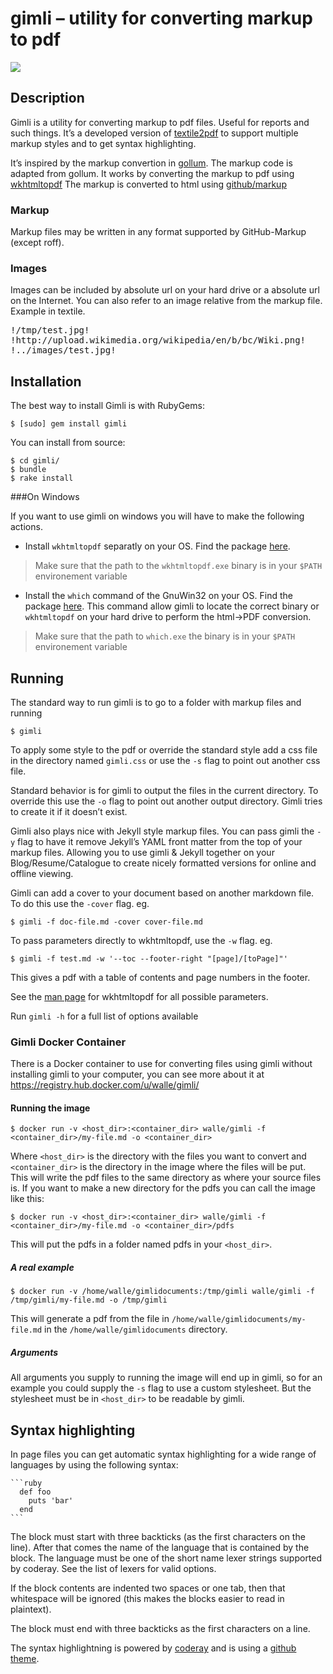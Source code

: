 # gimli – utility for converting markup to pdf

[![](https://secure.travis-ci.org/walle/gimli.png)](http://travis-ci.org/walle/gimli)

## Description

Gimli is a utility for converting markup to pdf files. Useful for reports and such things.
It’s a developed version of [textile2pdf](https://github.com/walle/textile2pdf) to support multiple markup styles and to get syntax highlighting.

It’s inspired by the markup convertion in [gollum](https://github.com/github/gollum). The markup code is adapted from gollum.
It works by converting the markup to pdf using [wkhtmltopdf](https://github.com/antialize/wkhtmltopdf)
The markup is converted to html using [github/markup](https://github.com/github/markup)

### Markup

Markup files may be written in any format supported by GitHub-Markup (except roff).

### Images

Images can be included by absolute url on your hard drive or a absolute url on the Internet. You can also refer to an image relative from the markup file. Example in textile.

<pre>
!/tmp/test.jpg!
!http://upload.wikimedia.org/wikipedia/en/b/bc/Wiki.png!
!../images/test.jpg!
</pre>

## Installation

The best way to install Gimli is with RubyGems:

    $ [sudo] gem install gimli

You can install from source:

```
$ cd gimli/
$ bundle
$ rake install
```

###On Windows

If you want to use gimli on windows you will have to make the following actions.

* Install `wkhtmltopdf` separatly on your OS. Find the package [here](http://wkhtmltopdf.org/downloads.html).
> Make sure that the path to the `wkhtmltopdf.exe` binary is in your `$PATH` environement variable

* Install the `which` command of the GnuWin32 on your OS. Find the package [here](http://gnuwin32.sourceforge.net/packages/which.htm).
This command allow gimli to locate the correct binary or `wkhtmltopdf` on your hard drive to perform the html->PDF conversion.
> Make sure that the path to `which.exe` the binary is in your `$PATH` environement variable

## Running

The standard way to run gimli is to go to a folder with markup files and running

    $ gimli

To apply some style to the pdf or override the standard style add a css file in the directory named `gimli.css` or use the `-s` flag to point out another css file.

Standard behavior is for gimli to output the files in the current directory. To override this use the `-o` flag to point out another output directory. Gimli tries to create it if it doesn’t exist.

Gimli also plays nice with Jekyll style markup files. You can pass gimli the `-y` flag to have it remove Jekyll’s YAML front matter from the top of your markup files. Allowing you to use gimli & Jekyll together on your Blog/Resume/Catalogue to create nicely formatted versions for online and offline viewing.

Gimli can add a cover to your document based on another markdown file. To do this use the `-cover` flag. eg.

    $ gimli -f doc-file.md -cover cover-file.md

To pass parameters directly to wkhtmltopdf, use the `-w` flag. eg.

    $ gimli -f test.md -w '--toc --footer-right "[page]/[toPage]"'

This gives a pdf with a table of contents and page numbers in the footer.

See the [man page](http://wkhtmltopdf.org/usage/wkhtmltopdf.txt) for wkhtmltopdf for all possible parameters.

Run `gimli -h` for a full list of options available

### Gimli Docker Container

There is a Docker container to use for converting files using gimli without installing gimli to your computer, you can see more about it at https://registry.hub.docker.com/u/walle/gimli/

#### Running the image

    $ docker run -v <host_dir>:<container_dir> walle/gimli -f <container_dir>/my-file.md -o <container_dir>

Where `<host_dir>` is the directory with the files you want to convert and `<container_dir>` is the directory in the image where the files will be put. This will write the pdf files to the same directory as where your source files is. If you want to make a new directory for the pdfs you can call the image like this:

    $ docker run -v <host_dir>:<container_dir> walle/gimli -f <container_dir>/my-file.md -o <container_dir>/pdfs

This will put the pdfs in a folder named pdfs in your `<host_dir>`.

##### A real example

    $ docker run -v /home/walle/gimlidocuments:/tmp/gimli walle/gimli -f /tmp/gimli/my-file.md -o /tmp/gimli

This will generate a pdf from the file in `/home/walle/gimlidocuments/my-file.md` in the `/home/walle/gimlidocuments` directory.

##### Arguments

All arguments you supply to running the image will end up in gimli, so for an example you could supply the `-s` flag to use a custom stylesheet. But the stylesheet must be in `<host_dir>` to be readable by gimli.

## Syntax highlighting

In page files you can get automatic syntax highlighting for a wide range of languages by using the following syntax:

    ```ruby
      def foo
        puts 'bar'
      end
    ```

The block must start with three backticks (as the first characters on the line). After that comes the name of the language that is contained by the block. The language must be one of the short name lexer strings supported by coderay. See the list of lexers for valid options.

If the block contents are indented two spaces or one tab, then that whitespace will be ignored (this makes the blocks easier to read in plaintext).

The block must end with three backticks as the first characters on a line.

The syntax highlightning is powered by [coderay](https://github.com/rubychan/coderay) and is using a [github theme](https://github.com/pie4dan/CodeRay-GitHub-Theme).

